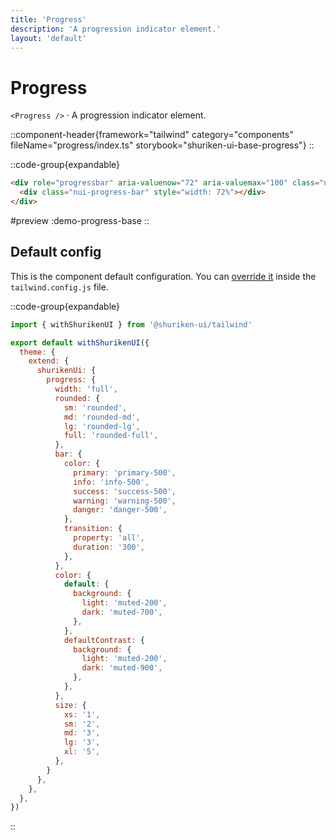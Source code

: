 ```yaml
---
title: 'Progress'
description: 'A progression indicator element.'
layout: 'default'
---
```


# Progress

`<Progress />` · A progression indicator element.

::component-header{framework="tailwind" category="components" fileName="progress/index.ts" storybook="shuriken-ui-base-progress"}
::

::code-group{expandable}

```html [demo-progress-base.html]
<div role="progressbar" aria-valuenow="72" aria-valuemax="100" class="nui-progress nui-progress-primary nui-progress-default nui-progress-sm nui-progress-full">
  <div class="nui-progress-bar" style="width: 72%"></div>
</div>
```

#preview
:demo-progress-base
::

## Default config

This is the component default configuration. You can [override it](/docs/tailwind/theming/configuration) inside the `tailwind.config.js` file.

::code-group{expandable}

```js [tailwind.config.js]
import { withShurikenUI } from '@shuriken-ui/tailwind'

export default withShurikenUI({
  theme: {
    extend: {
      shurikenUi: {
        progress: {
          width: 'full',
          rounded: {
            sm: 'rounded',
            md: 'rounded-md',
            lg: 'rounded-lg',
            full: 'rounded-full',
          },
          bar: {
            color: {
              primary: 'primary-500',
              info: 'info-500',
              success: 'success-500',
              warning: 'warning-500',
              danger: 'danger-500',
            },
            transition: {
              property: 'all',
              duration: '300',
            },
          },
          color: {
            default: {
              background: {
                light: 'muted-200',
                dark: 'muted-700',
              },
            },
            defaultContrast: {
              background: {
                light: 'muted-200',
                dark: 'muted-900',
              },
            },
          },
          size: {
            xs: '1',
            sm: '2',
            md: '3',
            lg: '3',
            xl: '5',
          },
        }
      },
    },
  },
})
```
::